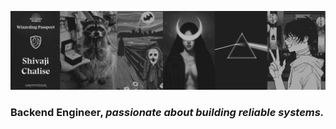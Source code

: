 ![Banner](https://raw.githubusercontent.com/shivajichalise/shivajichalise/main/images/banner.png)

### Backend Engineer, *passionate about building reliable systems.*

<!-- <table> -->
<!--     <tr> -->
<!--         <td valign="top" width="50%"> -->
<!--             <img src="https://github-readme-stats.vercel.app/api?username=shivajichalise&theme=dark&hide_border=true&include_all_commits=false&count_private=false" align="left" style="width: 100%" /> -->
<!--         </td> -->
<!--         <td valign="top" width="50%"> -->
<!--             <img src="https://github-readme-streak-stats.herokuapp.com/?user=shivajichalise&theme=dark&hide_border=true" align="left" style="width: 100%" /> -->
<!--         </td> -->
<!--     </tr> -->
<!-- </table> -->
